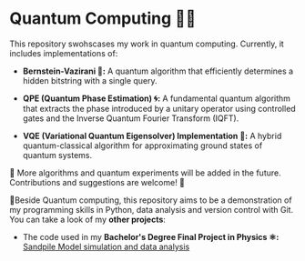 # Quantum Computing 🚀🔬

This repository swohscases my work in quantum computing. Currently, it includes implementations of:

* **Bernstein-Vazirani 🏹:** A quantum algorithm that efficiently determines a hidden bitstring with a single query.

* **QPE (Quantum Phase Estimation) 🌀:** A fundamental quantum algorithm that extracts the phase introduced by a unitary operator using controlled gates and the Inverse Quantum Fourier Transform (IQFT).

* **VQE (Variational Quantum Eigensolver) Implementation 🔬:** A hybrid quantum-classical algorithm for approximating ground states of quantum systems.

📌 More algorithms and quantum experiments will be added in the future. Contributions and suggestions are welcome! 🚀

📍Beside Quantum computing, this repository aims to be a demonstration of my programming skills in Python, data analysis and version control with Git. You can take a look of my **other projects**:

* The code used in my **Bachelor's Degree Final Project in Physics ⚛️:** [Sandpile Model simulation and data analysis](https://github.com/JLSM02/SOC)
